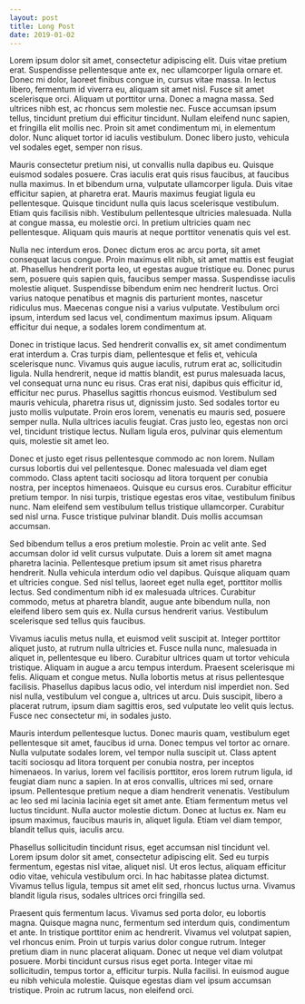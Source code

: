 ```yaml
---
layout: post
title: Long Post
date: 2019-01-02
---
```


Lorem ipsum dolor sit amet, consectetur adipiscing elit. Duis vitae pretium erat. Suspendisse pellentesque ante ex, nec ullamcorper ligula ornare et. Donec mi dolor, laoreet finibus congue in, cursus vitae massa. In lectus libero, fermentum id viverra eu, aliquam sit amet nisl. Fusce sit amet scelerisque orci. Aliquam ut porttitor urna. Donec a magna massa. Sed ultrices nibh est, ac rhoncus sem molestie nec. Fusce accumsan ipsum tellus, tincidunt pretium dui efficitur tincidunt. Nullam eleifend nunc sapien, et fringilla elit mollis nec. Proin sit amet condimentum mi, in elementum dolor. Nunc aliquet tortor id iaculis vestibulum. Donec libero justo, vehicula vel sodales eget, semper non risus.

Mauris consectetur pretium nisi, ut convallis nulla dapibus eu. Quisque euismod sodales posuere. Cras iaculis erat quis risus faucibus, at faucibus nulla maximus. In et bibendum urna, vulputate ullamcorper ligula. Duis vitae efficitur sapien, at pharetra erat. Mauris maximus feugiat ligula eu pellentesque. Quisque tincidunt nulla quis lacus scelerisque vestibulum. Etiam quis facilisis nibh. Vestibulum pellentesque ultricies malesuada. Nulla at congue massa, eu molestie orci. In pretium ultricies quam nec pellentesque. Aliquam quis mauris at neque porttitor venenatis quis vel est.

Nulla nec interdum eros. Donec dictum eros ac arcu porta, sit amet consequat lacus congue. Proin maximus elit nibh, sit amet mattis est feugiat at. Phasellus hendrerit porta leo, ut egestas augue tristique eu. Donec purus sem, posuere quis sapien quis, faucibus semper massa. Suspendisse iaculis molestie aliquet. Suspendisse bibendum enim nec hendrerit luctus. Orci varius natoque penatibus et magnis dis parturient montes, nascetur ridiculus mus. Maecenas congue nisi a varius vulputate. Vestibulum orci ipsum, interdum sed lacus vel, condimentum maximus ipsum. Aliquam efficitur dui neque, a sodales lorem condimentum at.

Donec in tristique lacus. Sed hendrerit convallis ex, sit amet condimentum erat interdum a. Cras turpis diam, pellentesque et felis et, vehicula scelerisque nunc. Vivamus quis augue iaculis, rutrum erat ac, sollicitudin ligula. Nulla hendrerit, neque id mattis blandit, est purus malesuada lacus, vel consequat urna nunc eu risus. Cras erat nisi, dapibus quis efficitur id, efficitur nec purus. Phasellus sagittis rhoncus euismod. Vestibulum sed mauris vehicula, pharetra risus ut, dignissim justo. Sed sodales tortor eu justo mollis vulputate. Proin eros lorem, venenatis eu mauris sed, posuere semper nulla. Nulla ultrices iaculis feugiat. Cras justo leo, egestas non orci vel, tincidunt tristique lectus. Nullam ligula eros, pulvinar quis elementum quis, molestie sit amet leo.

Donec et justo eget risus pellentesque commodo ac non lorem. Nullam cursus lobortis dui vel pellentesque. Donec malesuada vel diam eget commodo. Class aptent taciti sociosqu ad litora torquent per conubia nostra, per inceptos himenaeos. Quisque eu cursus eros. Curabitur efficitur pretium tempor. In nisi turpis, tristique egestas eros vitae, vestibulum finibus nunc. Nam eleifend sem vestibulum tellus tristique ullamcorper. Curabitur sed nisl urna. Fusce tristique pulvinar blandit. Duis mollis accumsan accumsan.

Sed bibendum tellus a eros pretium molestie. Proin ac velit ante. Sed accumsan dolor id velit cursus vulputate. Duis a lorem sit amet magna pharetra lacinia. Pellentesque pretium ipsum sit amet risus pharetra hendrerit. Nulla vehicula interdum odio vel dapibus. Quisque aliquam quam et ultricies congue. Sed nisl tellus, laoreet eget nulla eget, porttitor mollis lectus. Sed condimentum nibh id ex malesuada ultrices. Curabitur commodo, metus at pharetra blandit, augue ante bibendum nulla, non eleifend libero sem quis ex. Nulla cursus hendrerit varius. Vestibulum scelerisque sed tellus quis faucibus.

Vivamus iaculis metus nulla, et euismod velit suscipit at. Integer porttitor aliquet justo, at rutrum nulla ultricies et. Fusce nulla nunc, malesuada in aliquet in, pellentesque eu libero. Curabitur ultrices quam ut tortor vehicula tristique. Aliquam in augue a arcu tempus interdum. Praesent scelerisque mi felis. Aliquam et congue metus. Nulla lobortis metus at risus pellentesque facilisis. Phasellus dapibus lacus odio, vel interdum nisl imperdiet non. Sed nisl nulla, vestibulum vel congue a, ultrices ut arcu. Duis suscipit, libero a placerat rutrum, ipsum diam sagittis eros, sed vulputate leo velit quis lectus. Fusce nec consectetur mi, in sodales justo.

Mauris interdum pellentesque luctus. Donec mauris quam, vestibulum eget pellentesque sit amet, faucibus id urna. Donec tempus vel tortor ac ornare. Nulla vulputate sodales lorem, vel tempor nulla suscipit ut. Class aptent taciti sociosqu ad litora torquent per conubia nostra, per inceptos himenaeos. In varius, lorem vel facilisis porttitor, eros lorem rutrum ligula, id feugiat diam nunc a sapien. In at eros convallis, ultrices mi sed, ornare ipsum. Pellentesque pretium neque a diam hendrerit venenatis. Vestibulum ac leo sed mi lacinia lacinia eget sit amet ante. Etiam fermentum metus vel luctus tincidunt. Nulla auctor molestie dictum. Donec at luctus ex. Nam eu ipsum maximus, faucibus mauris in, aliquet ligula. Etiam vel diam tempor, blandit tellus quis, iaculis arcu.

Phasellus sollicitudin tincidunt risus, eget accumsan nisl tincidunt vel. Lorem ipsum dolor sit amet, consectetur adipiscing elit. Sed eu turpis fermentum, egestas nisl vitae, aliquet nisl. Ut eros lectus, aliquam efficitur odio vitae, vehicula vestibulum orci. In hac habitasse platea dictumst. Vivamus tellus ligula, tempus sit amet elit sed, rhoncus luctus urna. Vivamus blandit ligula risus, sodales ultrices orci fringilla sed.

Praesent quis fermentum lacus. Vivamus sed porta dolor, eu lobortis magna. Quisque magna nunc, fermentum sed interdum quis, condimentum et ante. In tristique porttitor enim ac hendrerit. Vivamus vel volutpat sapien, vel rhoncus enim. Proin ut turpis varius dolor congue rutrum. Integer pretium diam in nunc placerat aliquam. Donec ut neque vel diam volutpat posuere. Morbi tincidunt cursus risus eget porta. Integer vitae mi sollicitudin, tempus tortor a, efficitur turpis. Nulla facilisi. In euismod augue eu nibh vehicula molestie. Quisque egestas diam vel ipsum accumsan tristique. Proin ac rutrum lacus, non eleifend orci. 
